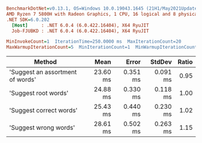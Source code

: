 ``` ini

BenchmarkDotNet=v0.13.1, OS=Windows 10.0.19043.1645 (21H1/May2021Update)
AMD Ryzen 7 5800H with Radeon Graphics, 1 CPU, 16 logical and 8 physical cores
.NET SDK=6.0.202
  [Host]     : .NET 6.0.4 (6.0.422.16404), X64 RyuJIT
  Job-FJUBKD : .NET 6.0.4 (6.0.422.16404), X64 RyuJIT

MinInvokeCount=1  IterationTime=250.0000 ms  MaxIterationCount=20  
MaxWarmupIterationCount=5  MinIterationCount=1  MinWarmupIterationCount=1  

```
|                           Method |     Mean |    Error |   StdDev | Ratio |
|--------------------------------- |---------:|---------:|---------:|------:|
| &#39;Suggest an assortment of words&#39; | 23.60 ms | 0.351 ms | 0.091 ms |  0.95 |
|             &#39;Suggest root words&#39; | 24.88 ms | 0.330 ms | 0.118 ms |  1.00 |
|          &#39;Suggest correct words&#39; | 25.43 ms | 0.440 ms | 0.230 ms |  1.02 |
|            &#39;Suggest wrong words&#39; | 28.61 ms | 0.502 ms | 0.263 ms |  1.15 |
